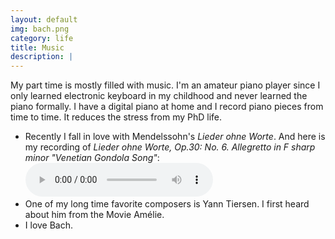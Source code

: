 ```yaml
---
layout: default
img: bach.png
category: life
title: Music
description: |
---
```

My part time is mostly filled with music. I'm an amateur piano player since I only learned electronic keyboard in my childhood and never learned the piano formally. I have a digital piano at home and I record piano pieces from time to time. It reduces the stress from my PhD life.

- Recently I fall in love with Mendelssohn's *Lieder ohne Worte*. And here is my recording of *Lieder ohne Worte, Op.30: No. 6. Allegretto in F sharp minor "Venetian Gondola Song"*: <audio controls="controls"><source src="img/life/songs_without_words.mp3"
         type='audio/mpeg'></audio>
- One of my long time favorite composers is Yann Tiersen. I first heard about him from the Movie Amélie.
- I love Bach.